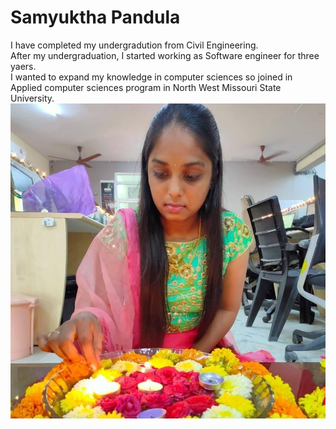 # Samyuktha Pandula

I have completed my undergradution from Civil Engineering.<br>After my undergraduation, I started working as Software engineer for three yaers.<br>I wanted to expand my knowledge in computer sciences so joined in Applied computer sciences program in North West Missouri State University.
![my image](samyuktha.jpeg)